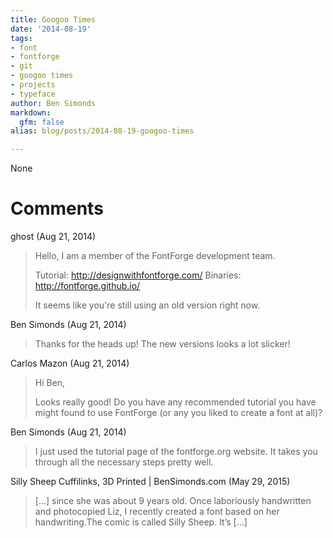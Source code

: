 ```yaml
---
title: Googoo Times
date: '2014-08-19'
tags:
- font
- fontforge
- git
- googoo times
- projects
- typeface
author: Ben Simonds
markdown:
  gfm: false
alias: blog/posts/2014-08-19-googoo-times

---
```


None




# Comments


ghost (Aug 21, 2014)
> Hello, I am a member of the FontForge development team.
> 
> Tutorial: http://designwithfontforge.com/
> Binaries: http://fontforge.github.io/
> 
> It seems like you're still using an old version right now.

Ben Simonds (Aug 21, 2014)
> Thanks for the heads up! The new versions looks a lot slicker!

Carlos Mazon (Aug 21, 2014)
> Hi Ben,
> 
> Looks really good! 
> Do you have any recommended tutorial you have might found to use FontForge (or any you liked to create a font at all)?

Ben Simonds (Aug 21, 2014)
> I just used the tutorial page of the fontforge.org website. It takes you through all the necessary steps pretty well.

Silly Sheep Cuffilinks, 3D Printed | BenSimonds.com (May 29, 2015)
> [&#8230;] since she was about 9 years old. Once laboriously handwritten and photocopied Liz, I recently created a font based on her handwriting.The comic is called Silly Sheep. It&#8217;s [&#8230;]
